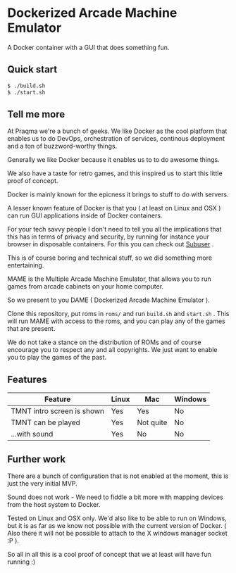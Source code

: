 # Dockerized Arcade Machine Emulator

A Docker container with a GUI that does something fun.

## Quick start

```sh
$ ./build.sh
$ ./start.sh
```

## Tell me more

At Praqma we're a bunch of geeks.
We like Docker as the cool platform that enables us to do DevOps, orchestration of services, continous deployment and a ton of buzzword-worthy things.

Generally we like Docker because it enables us to to do awesome things.

We also have a taste for retro games, and this inspired us to start this little proof of concept.

Docker is mainly known for the epicness it brings to stuff to do with servers.

A lesser known feature of Docker is that you ( at least on Linux and OSX ) can run GUI applications inside of Docker containers.

For your tech savvy people I don't need to tell you all the implications that this has in terms of privacy and security, by running for instance your browser in disposable containers. For this you can check out [Subuser](https://subuser.org/) .

This is of course boring and technical stuff, so we did something more entertaining.

MAME is the Multiple Arcade Machine Emulator, that allows you to run games from arcade cabinets on your home computer.

So we present to you DAME ( Dockerized Arcade Machine Emulator ).

Clone this repository, put roms in `roms/` and run `build.sh` and `start.sh` .
This will run MAME with access to the roms, and you can play any of the games that are present.

We do not take a stance on the distribution of ROMs and of course encourage you to respect any and all copyrights.
We just want to enable you to play the games of the past.

## Features

| Feature                    | Linux | Mac       | Windows |
| -------                    | ----- | ------    | ------- |
| TMNT intro screen is shown | Yes   | Yes       | No      |
| TMNT can be played         | Yes   | Not quite | No      |
| ...with sound              | Yes   | No        | No      |

## Further work
There are a bunch of configuration that is not enabled at the moment, this is just the very initial MVP.

Sound does not work - We need to fiddle a bit more with mapping devices from the host system to Docker.

Tested on Linux and OSX only. We'd also like to be able to run on Windows, but it is as far as we know not possible with the current version of Docker. ( Also there it will not be possible to attach to the X windows manager socket :P ).

So all in all this is a cool proof of concept that we at least will have fun running :)
